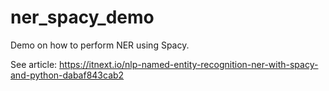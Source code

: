 # ner_spacy_demo

Demo on how to perform NER using Spacy.

See article: https://itnext.io/nlp-named-entity-recognition-ner-with-spacy-and-python-dabaf843cab2
